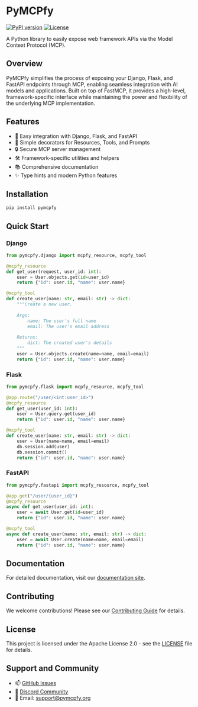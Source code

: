 # PyMCPfy

[![PyPI version](https://badge.fury.io/py/pymcpfy.svg)](https://badge.fury.io/py/pymcpfy)
[![License](https://img.shields.io/badge/License-Apache%202.0-blue.svg)](https://opensource.org/licenses/Apache-2.0)

A Python library to easily expose web framework APIs via the Model Context Protocol (MCP).

## Overview

PyMCPfy simplifies the process of exposing your Django, Flask, and FastAPI endpoints through MCP, enabling seamless integration with AI models and applications. Built on top of FastMCP, it provides a high-level, framework-specific interface while maintaining the power and flexibility of the underlying MCP implementation.

## Features

- 🚀 Easy integration with Django, Flask, and FastAPI
- 🎯 Simple decorators for Resources, Tools, and Prompts
- 🔒 Secure MCP server management
- 🛠️ Framework-specific utilities and helpers
- 📚 Comprehensive documentation
- ✨ Type hints and modern Python features

## Installation

```bash
pip install pymcpfy
```

## Quick Start

### Django

```python
from pymcpfy.django import mcpfy_resource, mcpfy_tool

@mcpfy_resource
def get_user(request, user_id: int):
    user = User.objects.get(id=user_id)
    return {"id": user.id, "name": user.name}

@mcpfy_tool
def create_user(name: str, email: str) -> dict:
    """Create a new user.
    
    Args:
        name: The user's full name
        email: The user's email address
    
    Returns:
        dict: The created user's details
    """
    user = User.objects.create(name=name, email=email)
    return {"id": user.id, "name": user.name}
```

### Flask

```python
from pymcpfy.flask import mcpfy_resource, mcpfy_tool

@app.route("/user/<int:user_id>")
@mcpfy_resource
def get_user(user_id: int):
    user = User.query.get(user_id)
    return {"id": user.id, "name": user.name}

@mcpfy_tool
def create_user(name: str, email: str) -> dict:
    user = User(name=name, email=email)
    db.session.add(user)
    db.session.commit()
    return {"id": user.id, "name": user.name}
```

### FastAPI

```python
from pymcpfy.fastapi import mcpfy_resource, mcpfy_tool

@app.get("/user/{user_id}")
@mcpfy_resource
async def get_user(user_id: int):
    user = await User.get(id=user_id)
    return {"id": user.id, "name": user.name}

@mcpfy_tool
async def create_user(name: str, email: str) -> dict:
    user = await User.create(name=name, email=email)
    return {"id": user.id, "name": user.name}
```

## Documentation

For detailed documentation, visit our [documentation site](https://pymcpfy.readthedocs.io/).

## Contributing

We welcome contributions! Please see our [Contributing Guide](docs/contributing.md) for details.

## License

This project is licensed under the Apache License 2.0 - see the [LICENSE](LICENSE) file for details.

## Support and Community

- 📫 [GitHub Issues](https://github.com/yourusername/pymcpfy/issues)
- 💬 [Discord Community](https://discord.gg/pymcpfy)
- 📧 Email: support@pymcpfy.org
